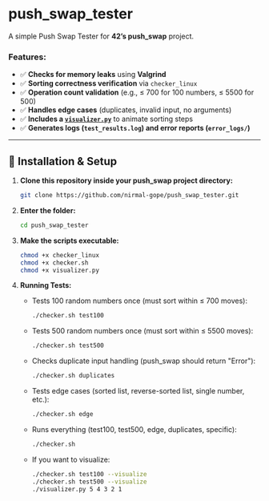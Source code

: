 # push_swap_tester

A simple Push Swap Tester for **42’s push_swap** project.

### Features:
- ✅ **Checks for memory leaks** using **Valgrind**
- ✅ **Sorting correctness verification** via `checker_linux`
- ✅ **Operation count validation** (e.g., ≤ 700 for 100 numbers, ≤ 5500 for 500)
- ✅ **Handles edge cases** (duplicates, invalid input, no arguments)
- ✅ **Includes a [`visualizer.py`](./visualizer.py)** to animate sorting steps
- ✅ **Generates logs (`test_results.log`) and error reports (`error_logs/`)**

---

## 🚀 Installation & Setup

1. **Clone this repository inside your push_swap project directory:**
   ```bash
   git clone https://github.com/nirmal-gope/push_swap_tester.git
   ```
2. **Enter the folder:**
   ```bash
   cd push_swap_tester
   ```
3. **Make the scripts executable:**
   ```bash
   chmod +x checker_linux
   chmod +x checker.sh
   chmod +x visualizer.py
   ```
4. **Running Tests:**

   - Tests 100 random numbers once (must sort within ≤ 700 moves):
     ```bash
     ./checker.sh test100
     ```
   - Tests 500 random numbers once (must sort within ≤ 5500 moves):
     ```bash
     ./checker.sh test500
     ```
   - Checks duplicate input handling (push_swap should return "Error"):
     ```bash
     ./checker.sh duplicates
     ```
   - Tests edge cases (sorted list, reverse-sorted list, single number, etc.):
     ```bash
     ./checker.sh edge
     ```
   - Runs everything (test100, test500, edge, duplicates, specific):
     ```bash
     ./checker.sh
     ```
   - If you want to visualize:
     ```bash
     ./checker.sh test100 --visualize
     ./checker.sh test500 --visualize
     ./visualizer.py 5 4 3 2 1
